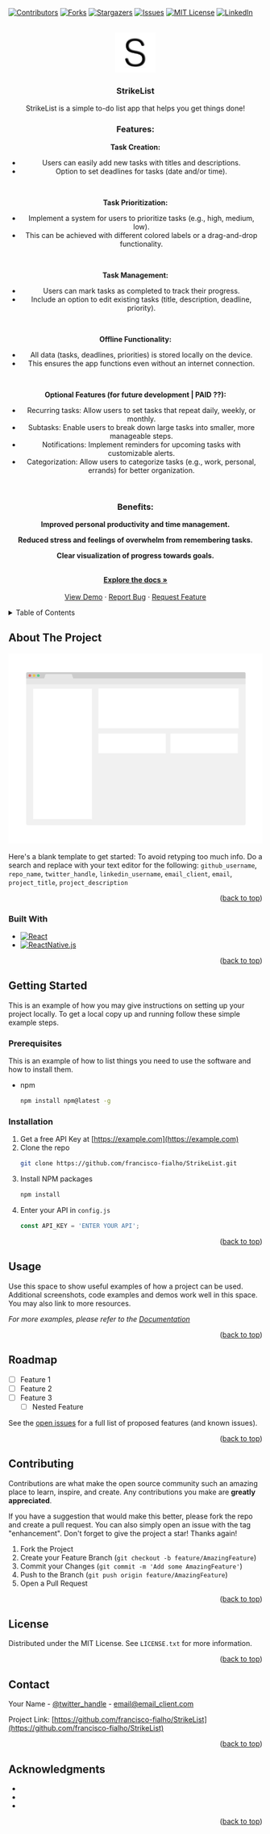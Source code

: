 <!-- Improved compatibility of back to top link: See: https://github.com/othneildrew/Best-README-Template/pull/73 -->
<a name="readme-top"></a>
<!--
*** Thanks for checking out the Best-README-Template. If you have a suggestion
*** that would make this better, please fork the repo and create a pull request
*** or simply open an issue with the tag "enhancement".
*** Don't forget to give the project a star!
*** Thanks again! Now go create something AMAZING! :D
-->



<!-- PROJECT SHIELDS -->
<!--
*** I'm using markdown "reference style" links for readability.
*** Reference links are enclosed in brackets [ ] instead of parentheses ( ).
*** See the bottom of this document for the declaration of the reference variables
*** for contributors-url, forks-url, etc. This is an optional, concise syntax you may use.
*** https://www.markdownguide.org/basic-syntax/#reference-style-links
-->
[![Contributors][contributors-shield]][contributors-url]
[![Forks][forks-shield]][forks-url]
[![Stargazers][stars-shield]][stars-url]
[![Issues][issues-shield]][issues-url]
[![MIT License][license-shield]][license-url]
[![LinkedIn][linkedin-shield]][linkedin-url]



<!-- PROJECT LOGO -->
<br />
<div align="center">
  <a href="https://github.com/francisco-fialho/StrikeList">
    <img src="images/logo.png" alt="Logo" width="80" height="80">
  </a>

<h3 align="center">StrikeList</h3>

  <p align="center">
    StrikeList is a simple to-do list app that helps you get things done!

<h3>Features:</h3

**Task Creation:**
* Users can easily add new tasks with titles and descriptions.
* Option to set deadlines for tasks (date and/or time).

<br/>

**Task Prioritization:**
* Implement a system for users to prioritize tasks (e.g., high, medium, low).
* This can be achieved with different colored labels or a drag-and-drop functionality.

<br/>

**Task Management:**
* Users can mark tasks as completed to track their progress.
* Include an option to edit existing tasks (title, description, deadline, priority).

<br/>

**Offline Functionality:**
* All data (tasks, deadlines, priorities) is stored locally on the device.
* This ensures the app functions even without an internet connection.

<br/>

**Optional Features (for future development | PAID ??):**
* Recurring tasks: Allow users to set tasks that repeat daily, weekly, or monthly.
* Subtasks: Enable users to break down large tasks into smaller, more manageable steps.
* Notifications: Implement reminders for upcoming tasks with customizable alerts.
* Categorization: Allow users to categorize tasks (e.g., work, personal, errands) for better organization.

<br/>

<h3>Benefits:</h3>

 **Improved personal productivity and time management.**

 **Reduced stress and feelings of overwhelm from remembering tasks.**

 **Clear visualization of progress towards goals.**

<br />
    <a href="https://github.com/francisco-fialho/StrikeList"><strong>Explore the docs »</strong></a>
    <br />
    <br />
    <a href="https://github.com/francisco-fialho/StrikeList">View Demo</a>
    ·
    <a href="https://github.com/francisco-fialho/StrikeList/issues">Report Bug</a>
    ·
    <a href="https://github.com/francisco-fialho/StrikeList/issues">Request Feature</a>
  </p>
</div>



<!-- TABLE OF CONTENTS -->
<details>
  <summary>Table of Contents</summary>
  <ol>
    <li>
      <a href="#about-the-project">About The Project</a>
      <ul>
        <li><a href="#built-with">Built With</a></li>
      </ul>
    </li>
    <li>
      <a href="#getting-started">Getting Started</a>
      <ul>
        <li><a href="#prerequisites">Prerequisites</a></li>
        <li><a href="#installation">Installation</a></li>
      </ul>
    </li>
    <li><a href="#usage">Usage</a></li>
    <li><a href="#roadmap">Roadmap</a></li>
    <li><a href="#contributing">Contributing</a></li>
    <li><a href="#license">License</a></li>
    <li><a href="#contact">Contact</a></li>
    <li><a href="#acknowledgments">Acknowledgments</a></li>
  </ol>
</details>



<!-- ABOUT THE PROJECT -->
## About The Project

[![Product Name Screen Shot][product-screenshot]](https://example.com)

Here's a blank template to get started: To avoid retyping too much info. Do a search and replace with your text editor for the following: `github_username`, `repo_name`, `twitter_handle`, `linkedin_username`, `email_client`, `email`, `project_title`, `project_description`

<p align="right">(<a href="#readme-top">back to top</a>)</p>



### Built With

* [![React][React.js]][React-url]
* [![ReactNative.js][ReactNative.js]][ReactNative-url]


<p align="right">(<a href="#readme-top">back to top</a>)</p>



<!-- GETTING STARTED -->
## Getting Started

This is an example of how you may give instructions on setting up your project locally.
To get a local copy up and running follow these simple example steps.

### Prerequisites

This is an example of how to list things you need to use the software and how to install them.
* npm
  ```sh
  npm install npm@latest -g
  ```

### Installation

1. Get a free API Key at [https://example.com](https://example.com)
2. Clone the repo
   ```sh
   git clone https://github.com/francisco-fialho/StrikeList.git
   ```
3. Install NPM packages
   ```sh
   npm install
   ```
4. Enter your API in `config.js`
   ```js
   const API_KEY = 'ENTER YOUR API';
   ```

<p align="right">(<a href="#readme-top">back to top</a>)</p>



<!-- USAGE EXAMPLES -->
## Usage

Use this space to show useful examples of how a project can be used. Additional screenshots, code examples and demos work well in this space. You may also link to more resources.

_For more examples, please refer to the [Documentation](https://example.com)_

<p align="right">(<a href="#readme-top">back to top</a>)</p>



<!-- ROADMAP -->
## Roadmap

- [ ] Feature 1
- [ ] Feature 2
- [ ] Feature 3
    - [ ] Nested Feature

See the [open issues](https://github.com/francisco-fialho/StrikeList/issues) for a full list of proposed features (and known issues).

<p align="right">(<a href="#readme-top">back to top</a>)</p>



<!-- CONTRIBUTING -->
## Contributing

Contributions are what make the open source community such an amazing place to learn, inspire, and create. Any contributions you make are **greatly appreciated**.

If you have a suggestion that would make this better, please fork the repo and create a pull request. You can also simply open an issue with the tag "enhancement".
Don't forget to give the project a star! Thanks again!

1. Fork the Project
2. Create your Feature Branch (`git checkout -b feature/AmazingFeature`)
3. Commit your Changes (`git commit -m 'Add some AmazingFeature'`)
4. Push to the Branch (`git push origin feature/AmazingFeature`)
5. Open a Pull Request

<p align="right">(<a href="#readme-top">back to top</a>)</p>



<!-- LICENSE -->
## License

Distributed under the MIT License. See `LICENSE.txt` for more information.

<p align="right">(<a href="#readme-top">back to top</a>)</p>



<!-- CONTACT -->
## Contact

Your Name - [@twitter_handle](https://twitter.com/twitter_handle) - email@email_client.com

Project Link: [https://github.com/francisco-fialho/StrikeList](https://github.com/francisco-fialho/StrikeList)

<p align="right">(<a href="#readme-top">back to top</a>)</p>



<!-- ACKNOWLEDGMENTS -->
## Acknowledgments

* []()
* []()
* []()

<p align="right">(<a href="#readme-top">back to top</a>)</p>



<!-- MARKDOWN LINKS & IMAGES -->
<!-- https://www.markdownguide.org/basic-syntax/#reference-style-links -->
[contributors-shield]: https://img.shields.io/github/contributors/francisco-fialho/StrikeList.svg?style=for-the-badge
[contributors-url]: https://github.com/francisco-fialho/StrikeList/graphs/contributors
[forks-shield]: https://img.shields.io/github/forks/francisco-fialho/StrikeList.svg?style=for-the-badge
[forks-url]: https://github.com/francisco-fialho/StrikeList/network/members
[stars-shield]: https://img.shields.io/github/stars/francisco-fialho/StrikeList.svg?style=for-the-badge
[stars-url]: https://github.com/francisco-fialho/StrikeList/stargazers
[issues-shield]: https://img.shields.io/github/issues/francisco-fialho/StrikeList.svg?style=for-the-badge
[issues-url]: https://github.com/francisco-fialho/StrikeList/issues
[license-shield]: https://img.shields.io/github/license/francisco-fialho/StrikeList.svg?style=for-the-badge
[license-url]: https://github.com/francisco-fialho/StrikeList/blob/master/LICENSE.txt
[linkedin-shield]: https://img.shields.io/badge/-LinkedIn-black.svg?style=for-the-badge&logo=linkedin&colorB=555
[linkedin-url]: https://linkedin.com/in/franciscosfialho
[product-screenshot]: images/screenshot.png
[Next.js]: https://img.shields.io/badge/next.js-000000?style=for-the-badge&logo=nextdotjs&logoColor=white
[Next-url]: https://nextjs.org/
[React.js]: https://img.shields.io/badge/React-20232A?style=for-the-badge&logo=react&logoColor=61DAFB
[React-url]: https://reactjs.org/
[ReactNative.js]: https://img.shields.io/badge/React_Native-20232A?style=for-the-badge&logo=react&logoColor=61DAFB
[ReactNative-url]: https://reactnative.dev/
[Vue.js]: https://img.shields.io/badge/Vue.js-35495E?style=for-the-badge&logo=vuedotjs&logoColor=4FC08D
[Vue-url]: https://vuejs.org/
[Angular.io]: https://img.shields.io/badge/Angular-DD0031?style=for-the-badge&logo=angular&logoColor=white
[Angular-url]: https://angular.io/
[Svelte.dev]: https://img.shields.io/badge/Svelte-4A4A55?style=for-the-badge&logo=svelte&logoColor=FF3E00
[Svelte-url]: https://svelte.dev/
[Laravel.com]: https://img.shields.io/badge/Laravel-FF2D20?style=for-the-badge&logo=laravel&logoColor=white
[Laravel-url]: https://laravel.com
[Bootstrap.com]: https://img.shields.io/badge/Bootstrap-563D7C?style=for-the-badge&logo=bootstrap&logoColor=white
[Bootstrap-url]: https://getbootstrap.com
[JQuery.com]: https://img.shields.io/badge/jQuery-0769AD?style=for-the-badge&logo=jquery&logoColor=white
[JQuery-url]: https://jquery.com 
[Github]: https://img.shields.io/badge/GitHub-100000?style=for-the-badge&logo=github&logoColor=white